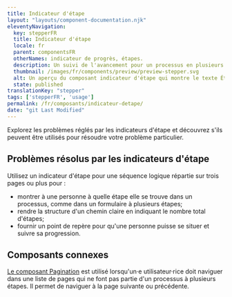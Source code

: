 ```yaml
---
title: Indicateur d'étape
layout: "layouts/component-documentation.njk"
eleventyNavigation:
  key: stepperFR
  title: Indicateur d'étape
  locale: fr
  parent: componentsFR
  otherNames: indicateur de progrès, étapes.
  description: Un suivi de l'avancement pour un processus en plusieurs étapes.
  thumbnail: /images/fr/components/preview/preview-stepper.svg
  alt: Un aperçu du composant indicateur d'étape qui montre le texte Étape 1 de 4 avec une boîte grise en dessous représentant le titre de la page.
  state: published
translationKey: "stepper"
tags: ['stepperFR', 'usage']
permalink: /fr/composants/indicateur-detape/
date: "git Last Modified"
---
```


Explorez les problèmes réglés par les indicateurs d'étape et découvrez s'ils peuvent être utilisés pour résoudre votre problème particulier.

## Problèmes résolus par les indicateurs d'étape

Utilisez un indicateur d'étape pour une séquence logique répartie sur trois pages ou plus pour :

- montrer à une personne à quelle étape elle se trouve dans un processus, comme dans un formulaire à plusieurs étapes;
- rendre la structure d'un chemin claire en indiquant le nombre total d'étapes;
- fournir un point de repère pour qu'une personne puisse se situer et suivre sa progression.

<article class="bg-full-width bg-dark text-light pt-500 pb-400 my-500">
  <h2 class="mt-0 mb-400">Composants connexes</h2>

  <a href="{{ links.pagination }}" class="link-light">Le composant Pagination</a> est utilisé lorsqu'un·e utilisateur·rice doit naviguer dans une liste de pages qui ne font pas partie d'un processus à plusieurs étapes. Il permet de naviguer à la page suivante ou précédente.
</article>
